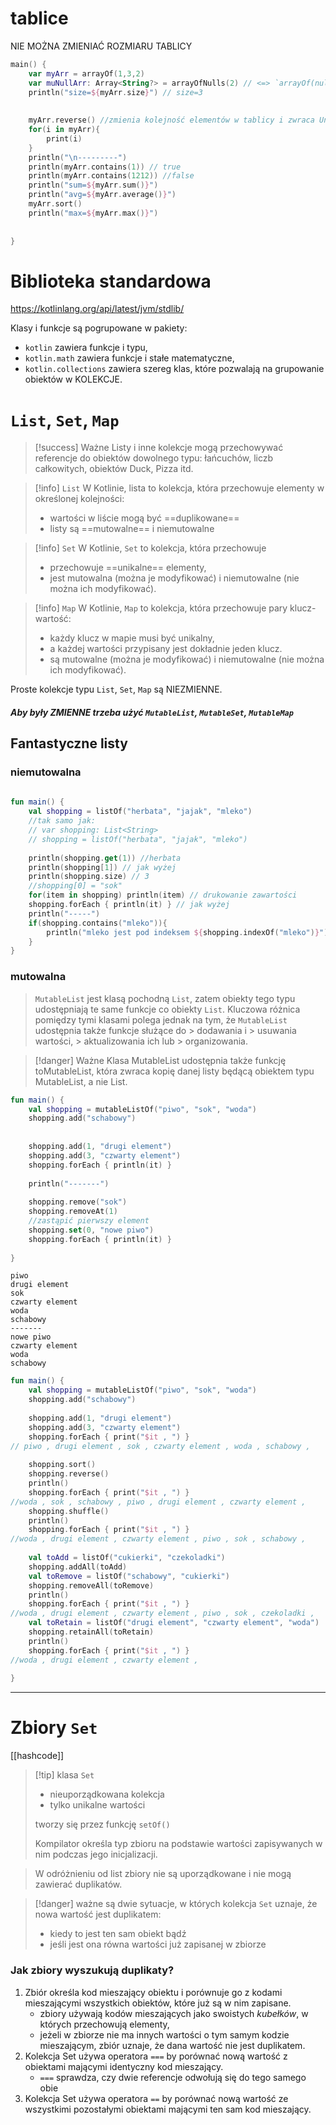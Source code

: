 
# tablice
NIE MOŻNA ZMIENIAĆ ROZMIARU TABLICY
```kotlin
main() {  
    var myArr = arrayOf(1,3,2)  
    var muNullArr: Array<String?> = arrayOfNulls(2) // <=> `arrayOf(null,null)  
    println("size=${myArr.size}") // size=3  
  
  
    myArr.reverse() //zmienia kolejność elementów w tablicy i zwraca Unit  
    for(i in myArr){  
        print(i)  
    }  
    println("\n---------")  
    println(myArr.contains(1)) // true  
    println(myArr.contains(1212)) //false  
    println("sum=${myArr.sum()}")  
    println("avg=${myArr.average()}")  
    myArr.sort()  
    println("max=${myArr.max()}")  
  
  
}
```


# Biblioteka standardowa
https://kotlinlang.org/api/latest/jvm/stdlib/

Klasy i funkcje są pogrupowane w pakiety:
- `kotlin` zawiera funkcje i typu,
- `kotlin.math` zawiera funkcje i stałe matematyczne,
- `kotlin.collections` zawiera szereg klas, które pozwalają na grupowanie obiektów w KOLEKCJE.



# `List`, `Set`, `Map`

>[!success] Ważne
>Listy i inne kolekcje mogą przechowywać referencje do obiektów dowolnego typu: łańcuchów, liczb całkowitych, obiektów Duck, Pizza itd.


>[!info] `List`
>W Kotlinie, lista to kolekcja, która przechowuje elementy w określonej kolejności:
> - wartości w liście mogą być ==duplikowane==
> - listy są ==mutowalne== i niemutowalne


>[!info] `Set`
>W Kotlinie, `Set` to kolekcja, która przechowuje
>- przechowuje ==unikalne== elementy,
>- jest mutowalna (można je modyfikować) i niemutowalne (nie można ich modyfikować).


>[!info] `Map`
>W Kotlinie, `Map` to kolekcja, która przechowuje pary klucz-wartość:
> - każdy klucz w mapie musi być unikalny, 
> - a każdej wartości przypisany jest dokładnie jeden klucz. 
> -  są mutowalne (można je modyfikować) i niemutowalne (nie można ich modyfikować).



Proste kolekcje typu `List`, `Set`, `Map` są NIEZMIENNE.
##### Aby były ZMIENNE trzeba użyć `MutableList`, `MutableSet`, `MutableMap`


## Fantastyczne listy
### niemutowalna
```kotlin
  
fun main() {  
    val shopping = listOf("herbata", "jajak", "mleko")
	//tak samo jak:
	// var shopping: List<String>
	// shopping = listOf("herbata", "jajak", "mleko")
	
    println(shopping.get(1)) //herbata  
    println(shopping[1]) // jak wyżej  
    println(shopping.size) // 3  
    //shopping[0] = "sok"  
    for(item in shopping) println(item) // drukowanie zawartości  
    shopping.forEach { println(it) } // jak wyżej  
    println("-----")  
    if(shopping.contains("mleko")){  
        println("mleko jest pod indeksem ${shopping.indexOf("mleko")}") //mleko jest pod indeksem 2  
    }  
}
```


### mutowalna

>`MutableList` jest klasą pochodną `List`, zatem obiekty tego typu udostępniają te same funkcje co obiekty `List`. Kluczowa różnica pomiędzy tymi klasami polega jednak na tym, że `MutableList`
>udostępnia także funkcje służące do
	>  dodawania i 
	>  usuwania wartości, 
	>  aktualizowania ich lub
	>   organizowania.


>[!danger] Ważne
>Klasa MutableList udostępnia także funkcję toMutableList, która zwraca kopię danej listy będącą obiektem typu MutableList, a nie List.

```kotlin
fun main() {  
    val shopping = mutableListOf("piwo", "sok", "woda")  
    shopping.add("schabowy")  
  
  
    shopping.add(1, "drugi element")  
    shopping.add(3, "czwarty element")  
    shopping.forEach { println(it) }  
  
    println("-------")  
  
    shopping.remove("sok")  
    shopping.removeAt(1)  
    //zastąpić pierwszy element  
    shopping.set(0, "nowe piwo")  
    shopping.forEach { println(it) }  
      
}
```

```
piwo
drugi element
sok
czwarty element
woda
schabowy
-------
nowe piwo
czwarty element
woda
schabowy
```

```kotlin
fun main() {  
    val shopping = mutableListOf("piwo", "sok", "woda")  
    shopping.add("schabowy")  
  
    shopping.add(1, "drugi element")  
    shopping.add(3, "czwarty element")  
    shopping.forEach { print("$it , ") }  
// piwo , drugi element , sok , czwarty element , woda , schabowy , 
    
    shopping.sort()  
    shopping.reverse()  
    println()  
    shopping.forEach { print("$it , ") }  
//woda , sok , schabowy , piwo , drugi element , czwarty element , 
    shopping.shuffle()  
    println()  
    shopping.forEach { print("$it , ") }  
//woda , drugi element , czwarty element , piwo , sok , schabowy , 
  
    val toAdd = listOf("cukierki", "czekoladki")  
    shopping.addAll(toAdd)  
    val toRemove = listOf("schabowy", "cukierki")  
    shopping.removeAll(toRemove)  
    println()  
    shopping.forEach { print("$it , ") }  
//woda , drugi element , czwarty element , piwo , sok , czekoladki , 
    val toRetain = listOf("drugi element", "czwarty element", "woda")  
    shopping.retainAll(toRetain)  
    println()  
    shopping.forEach { print("$it , ") }  
//woda , drugi element , czwarty element , 
  
}
```

------

# Zbiory `Set`

[[hashcode]]

>[!tip] klasa `Set`
>- nieuporządkowana kolekcja
>- tylko unikalne wartości
> 
>tworzy się przez funkcję `setOf()`
>
> Kompilator określa typ zbioru na podstawie wartości zapisywanych w nim podczas jego inicjalizacji.

> W odróżnieniu od list zbiory nie są uporządkowane i nie mogą zawierać duplikatów.

> [!danger] ważne
> są dwie sytuacje, w których kolekcja `Set` uznaje, że nowa wartość jest duplikatem: 
> - kiedy to jest ten sam obiekt bądź
> - jeśli jest ona równa wartości już zapisanej w zbiorze

### Jak zbiory wyszukują duplikaty?
1. Zbiór określa kod mieszający obiektu i porównuje go z kodami mieszającymi wszystkich obiektów, które już są w nim zapisane.
	- zbiory używają kodów mieszających jako swoistych *kubełków*, w których przechowują elementy,
	- jeżeli w zbiorze nie ma innych wartości o tym samym kodzie mieszającym, zbiór uznaje, że dana wartość nie jest duplikatem.
1. Kolekcja Set używa operatora  ` === ` by porównać nową wartość z obiektami mającymi identyczny kod mieszający.
	- ` === ` sprawdza, czy dwie referencje odwołują się do tego samego obie
1. Kolekcja Set używa operatora ` == ` by porównać nową wartość ze wszystkimi pozostałymi obiektami mającymi ten sam kod mieszający.





